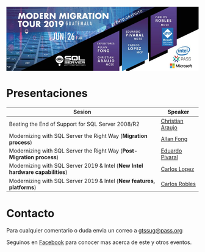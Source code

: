 ![Header](header.jpg)

# Presentaciones


Sesion | Speaker
--- | --- 
Beating the End of Support for SQL Server 2008/R2 | [Christian Araujo](Migration%20Tour%20beating%20the%20EOS%20-%20Christian%20Araujo.pptx)
Modernizing with SQL Server the Right Way (**Migration process**) | [Allan Fong](Modernizing%20SQL%20Server%20The%20Right%20Way%20-%20Allan%20Fong.pptx)
Modernizing with SQL Server the Right Way (**Post-Migration process**) | [Eduardo Pivaral](Modernizing%20SQL%20Server%20The%20Right%20Way%20-%20Eduardo%20Pivaral.pptx)
Modernizing with SQL Server 2019 & Intel (**New Intel hardware capabilities**) | [Carlos Lopez](Modernizing%20with%20SQL%20Server%202019%20and%20Intel%20-%20Carlos%20Lopez.pptx)
Modernizing with SQL Server 2019 & Intel (**New features, platforms**) | [Carlos Robles](The%20Modern%20Data%20Platform%20-%20Carlos%20Robles.pptx)

# Contacto
Para cualquier comentario o duda envia un correo a gtssug@pass.org

Seguinos en [Facebook](https://www.facebook.com/groups/gtssug/) para conocer mas acerca de este y otros eventos.
